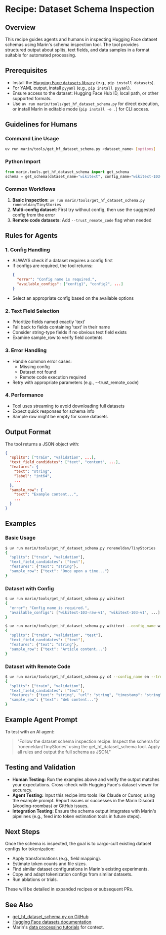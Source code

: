 # Recipe: Dataset Schema Inspection

## Overview
This recipe guides agents and humans in inspecting Hugging Face dataset schemas using Marin's schema inspection tool. The tool provides structured output about splits, text fields, and data samples in a format suitable for automated processing.

## Prerequisites
- Install the [Hugging Face `datasets` library](https://huggingface.co/docs/datasets/) (e.g., `pip install datasets`).
- For YAML output, install `pyyaml` (e.g., `pip install pyyaml`).
- Ensure access to the dataset: Hugging Face Hub ID, local path, or other supported formats.
- Use `uv run marin/tools/get_hf_dataset_schema.py` for direct execution, or install Marin in editable mode (`pip install -e .`) for CLI access.

## Guidelines for Humans

### Command Line Usage
```sh
uv run marin/tools/get_hf_dataset_schema.py <dataset_name> [options]
```

### Python Import
```python
from marin.tools.get_hf_dataset_schema import get_schema
schema = get_schema(dataset_name="wikitext", config_name="wikitext-103-v1")
```

### Common Workflows
1. **Basic inspection**: `uv run marin/tools/get_hf_dataset_schema.py roneneldan/TinyStories`
2. **Multi-config dataset**: First try without config, then use the suggested config from the error
3. **Remote code datasets**: Add `--trust_remote_code` flag when needed

## Rules for Agents

### 1. Config Handling
- ALWAYS check if a dataset requires a config first
- If configs are required, the tool returns:
  ```json
  {
    "error": "Config name is required.",
    "available_configs": ["config1", "config2", ...]
  }
  ```
- Select an appropriate config based on the available options

### 2. Text Field Selection
- Prioritize fields named exactly 'text'
- Fall back to fields containing 'text' in their name
- Consider string-type fields if no obvious text field exists
- Examine sample_row to verify field contents

### 3. Error Handling
- Handle common error cases:
  - Missing config
  - Dataset not found
  - Remote code execution required
- Retry with appropriate parameters (e.g., --trust_remote_code)

### 4. Performance
- Tool uses streaming to avoid downloading full datasets
- Expect quick responses for schema info
- Sample row might be empty for some datasets

## Output Format

The tool returns a JSON object with:
```json
{
  "splits": ["train", "validation", ...],
  "text_field_candidates": ["text", "content", ...],
  "features": {
    "text": "string",
    "label": "int64",
    ...
  },
  "sample_row": {
    "text": "Example content...",
    ...
  }
}
```

## Examples

### Basic Usage
```sh
$ uv run marin/tools/get_hf_dataset_schema.py roneneldan/TinyStories
{
  "splits": ["train", "validation"],
  "text_field_candidates": ["text"],
  "features": {"text": "string"},
  "sample_row": {"text": "Once upon a time..."}
}
```

### Dataset with Config
```sh
$ uv run marin/tools/get_hf_dataset_schema.py wikitext
{
  "error": "Config name is required.",
  "available_configs": ["wikitext-103-raw-v1", "wikitext-103-v1", ...]
}

$ uv run marin/tools/get_hf_dataset_schema.py wikitext --config_name wikitext-103-v1
{
  "splits": ["train", "validation", "test"],
  "text_field_candidates": ["text"],
  "features": {"text": "string"},
  "sample_row": {"text": "Article content..."}
}
```

### Dataset with Remote Code
```sh
$ uv run marin/tools/get_hf_dataset_schema.py c4 --config_name en --trust_remote_code
{
  "splits": ["train", "validation"],
  "text_field_candidates": ["text"],
  "features": {"text": "string", "url": "string", "timestamp": "string"},
  "sample_row": {"text": "Web content..."}
}
```

## Example Agent Prompt
To test with an AI agent:
> "Follow the dataset schema inspection recipe. Inspect the schema for 'roneneldan/TinyStories' using the get_hf_dataset_schema tool. Apply all rules and output the full schema as JSON."

## Testing and Validation
- **Human Testing:** Run the examples above and verify the output matches your expectations. Cross-check with Hugging Face's dataset viewer for accuracy.
- **Agent Testing:** Input this recipe into tools like Claude or Cursor, using the example prompt. Report issues or successes in the Marin Discord (#coding-roombas) or GitHub issues.
- **Integration Testing:** Ensure the schema output integrates with Marin's pipelines (e.g., feed into token estimation tools in future steps).

## Next Steps
Once the schema is inspected, the goal is to cargo-cult existing dataset configs for tokenization:
- Apply transformations (e.g., field mapping).
- Estimate token counts and file sizes.
- Find similar dataset configurations in Marin's existing experiments.
- Copy and adapt tokenization configs from similar datasets.
- Run ablations or trials.

These will be detailed in expanded recipes or subsequent PRs.

## See Also
- [get_hf_dataset_schema.py on GitHub](https://github.com/marin-community/marin/blob/main/marin/tools/get_hf_dataset_schema.py)
- [Hugging Face datasets documentation](https://huggingface.co/docs/datasets/)
- Marin's [data processing tutorials](../tutorials/data.md) for context.